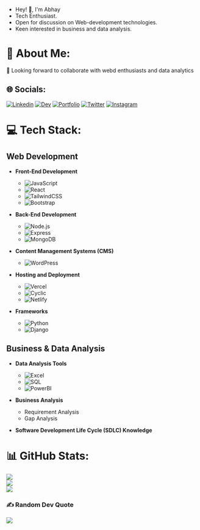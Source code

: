 


<ul>
  <li>Hey! 👋, I'm Abhay</li>
  <li>Tech Enthusiast.</li>
  <li>Open for discussion on Web-development technologies.</li>
  <li>Keen interested in business and data analysis.</li>
</ul>

# 💫 About Me:
👯 Looking forward to collaborate with webd enthusiasts and data analytics<br>

## 🌐 Socials:
[![Linkedin](https://img.shields.io/badge/Linkedin-%231877F2.svg?logo=Linkedin&logoColor=white)](https://www.linkedin.com/in/abhay-kumar-6586b220a/)  [![Dev](https://img.shields.io/badge/Dev-%231877F2.svg?logo=Dev&logoColor=white)](https://dev.to/kumarabhay98)  [![Portfolio](https://img.shields.io/badge/Portfolio-%231877F2.svg?logo=Portfolio&logoColor=white)](https://abhaykumarportfolio.netlify.app/)  [![Twitter](https://img.shields.io/badge/Twitter-%231877F2.svg?logo=Twitter&logoColor=white)](https://twitter.com/KumarAbhay98)     [![Instagram](https://img.shields.io/badge/Instagram-%23E4405F.svg?logo=Instagram&logoColor=white)](https://www.instagram.com/abhay.sahil/)

# 💻 Tech Stack:
## Web Development
- **Front-End Development**
  - ![JavaScript](https://img.shields.io/badge/javascript-%23323330.svg?style=flat&logo=javascript&logoColor=%23F7DF1E)
  - ![React](https://img.shields.io/badge/react-%23007ACC.svg?style=flat&logo=react&logoColor=white)
  - ![TailwindCSS](https://img.shields.io/badge/tailwindcss-%230769AD.svg?style=flat&logo=tailwindcss&logoColor=white)
  - ![Bootstrap](https://img.shields.io/badge/bootstrap-%230769AD.svg?style=flat&logo=bootstrap&logoColor=white)

- **Back-End Development**
  - ![Node.js](https://img.shields.io/badge/Nodejs-%23323330.svg?style=flat&logo=Nodejst&logoColor=%23F7DF1E)
  - ![Express](https://img.shields.io/badge/express-%23007ACC.svg?style=flat&logo=express&logoColor=white)
  - ![MongoDB](https://img.shields.io/badge/MongoDB-%23323330.svg?style=flat&logo=MongoDBt&logoColor=%23F7DF1E)

- **Content Management Systems (CMS)**
  - ![WordPress](https://img.shields.io/badge/wordpress-%230769AD.svg?style=flat&logo=wordpress&logoColor=white)

- **Hosting and Deployment**
  - ![Vercel](https://img.shields.io/badge/vercel-%23000000.svg?style=flat&logo=vercel&logoColor=#00C7B7)
  - ![Cyclic](https://img.shields.io/badge/cyclic-%23000000.svg?style=flat&logo=cyclic&logoColor=#00C7B7)
  - ![Netlify](https://img.shields.io/badge/netlify-%23000000.svg?style=flat&logo=netlify&logoColor=#00C7B7)

- **Frameworks**
  - ![Python](https://img.shields.io/badge/python-%230769AD.svg?style=flat&logo=python&logoColor=white)
  - ![Django](https://img.shields.io/badge/django-%230769AD.svg?style=flat&logo=django&logoColor=white)

## Business & Data Analysis
- **Data Analysis Tools**
  - ![Excel](https://img.shields.io/badge/excel-%23000000.svg?style=flat)
  - ![SQL](https://img.shields.io/badge/sql-%23000000.svg?style=flat)
  - ![PowerBI](https://img.shields.io/badge/powerbi-%23000000.svg?style=flat)

- **Business Analysis**
  - Requirement Analysis
  - Gap Analysis

- **Software Development Life Cycle (SDLC) Knowledge**

# 📊 GitHub Stats:
![](https://github-readme-stats.vercel.app/api?username=KumarAbhay98&theme=onedark&hide_border=true&include_all_commits=false&count_private=false)<br/>
![](https://github-readme-streak-stats.herokuapp.com/?user=KumarAbhay98&theme=onedark&hide_border=true)<br/>
![](https://github-readme-stats.vercel.app/api/top-langs/?username=KumarAbhay98&theme=onedark&hide_border=true&include_all_commits=false&count_private=false&layout=compact)


### ✍️ Random Dev Quote
![](https://quotes-github-readme.vercel.app/api?type=horizontal&theme=gruvbox)


